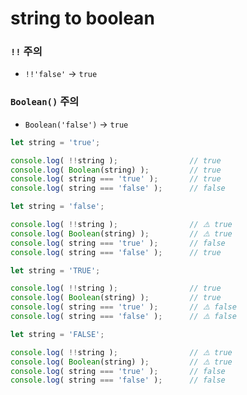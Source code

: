 # string to boolean

### `!!` 주의
- `!!'false'` → `true`

### `Boolean()` 주의
- `Boolean('false')` → `true`

```javascript
let string = 'true';

console.log( !!string );                // true
console.log( Boolean(string) );         // true
console.log( string === 'true' );       // true
console.log( string === 'false' );      // false
```
```javascript
let string = 'false';

console.log( !!string );                // ⚠️ true
console.log( Boolean(string) );         // ⚠️ true
console.log( string === 'true' );       // false
console.log( string === 'false' );      // true
```
```javascript
let string = 'TRUE';

console.log( !!string );                // true
console.log( Boolean(string) );         // true
console.log( string === 'true' );       // ⚠️ false
console.log( string === 'false' );      // ⚠️ false
```
```javascript
let string = 'FALSE';

console.log( !!string );                // ⚠️ true
console.log( Boolean(string) );         // ⚠️ true
console.log( string === 'true' );       // false
console.log( string === 'false' );      // false
```
